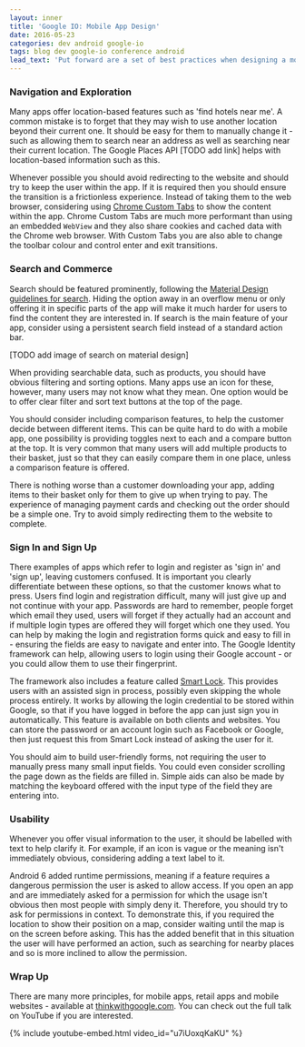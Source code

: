 ```yaml
---
layout: inner
title: 'Google IO: Mobile App Design'
date: 2016-05-23
categories: dev android google-io
tags: blog dev google-io conference android
lead_text: 'Put forward are a set of best practices when designing a mobile app, in particular one for retail.'
---
```


### Navigation and Exploration

Many apps offer location-based features such as 'find hotels near me'. A common mistake is to forget that they may wish to use another location beyond their current one. It should be easy for them to manually change it - such as allowing them to search near an address as well as searching near their current location. The Google Places API [TODO add link] helps with location-based information such as this.

Whenever possible you should avoid redirecting to the website and should try to keep the user within the app. If it is required then you should ensure the transition is a frictionless experience. Instead of taking them to the web browser, considering using [Chrome Custom Tabs](https://developer.chrome.com/multidevice/android/customtabs) to show the content within the app. Chrome Custom Tabs are much more performant than using an embedded `WebView` and they also share cookies and cached data with the Chrome web browser. With Custom Tabs you are also able to change the toolbar colour and control enter and exit transitions.

### Search and Commerce

Search should be featured prominently, following the [Material Design guidelines for search](https://www.google.com/design/spec/patterns/search.html). Hiding the option away in an overflow menu or only offering it in specific parts of the app will make it much harder for users to find the content they are interested in. If search is the main feature of your app, consider using a persistent search field instead of a standard action bar.

[TODO add image of search on material design]

When providing searchable data, such as products, you should have obvious filtering and sorting options. Many apps use an icon for these, however, many users may not know what they mean. One option would be to offer clear filter and sort text buttons at the top of the page.

You should consider including comparison features, to help the customer decide between different items. This can be quite hard to do with a mobile app, one possibility is providing toggles next to each and a compare button at the top. It is very common that many users will add multiple products to their basket, just so that they can easily compare them in one place, unless a comparison feature is offered.

There is nothing worse than a customer downloading your app, adding items to their basket only for them to give up when trying to pay. The experience of managing payment cards and checking out the order should be a simple one. Try to avoid simply redirecting them to the website to complete.

### Sign In and Sign Up

There examples of apps which refer to login and register as 'sign in' and 'sign up', leaving customers confused. It is important you clearly differentiate between these options, so that the customer knows what to press. Users find login and registration difficult, many will just give up and not continue with your app. Passwords are hard to remember, people forget which email they used, users will forget if they actually had an account and if multiple login types are offered they will forget which one they used. You can help by making the login and registration forms quick and easy to fill in - ensuring the fields are easy to navigate and enter into. The Google Identity framework can help, allowing users to login using their Google account - or you could allow them to use their fingerprint.

The framework also includes a feature called [Smart Lock](https://developers.google.com/identity/smartlock-passwords/android/). This provides users with an assisted sign in process, possibly even skipping the whole process entirely. It works by allowing the login credential to be stored within Google, so that if you have logged in before the app can just sign you in automatically. This feature is available on both clients and websites. You can store the password or an account login such as Facebook or Google, then just request this from Smart Lock instead of asking the user for it.

You should aim to build user-friendly forms, not requiring the user to manually press many small input fields. You could even consider scrolling the page down as the fields are filled in. Simple aids can also be made by matching the keyboard offered with the input type of the field they are entering into.

### Usability

Whenever you offer visual information to the user, it should be labelled with text to help clarify it. For example, if an icon is vague or the meaning isn't immediately obvious, considering adding a text label to it.

Android 6 added runtime permissions, meaning if a feature requires a dangerous permission the user is asked to allow access. If you open an app and are immediately asked for a permission for which the usage isn't obvious then most people with simply deny it. Therefore, you should try to ask for permissions in context. To demonstrate this, if you required the location to show their position on a map, consider waiting until the map is on the screen before asking. This has the added benefit that in this situation the user will have performed an action, such as searching for nearby places and so is more inclined to allow the permission.

### Wrap Up

There are many more principles, for mobile apps, retail apps and mobile websites - available at [thinkwithgoogle.com](https://www.thinkwithgoogle.com/). You can check out the full talk on YouTube if you are interested.

{% include youtube-embed.html
            video_id="u7iUoxqKaKU" %}
